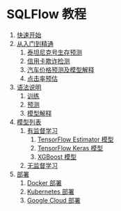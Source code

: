 # SQLFlow 教程

1. [快速开始](quickstart.cn.md)
1. [从入门到精通](tutorial.cn.md)
    1. [泰坦尼克号生存预测](titanic_survival_prediction.cn.md)
    1. [信用卡欺诈检测](credit_card_fraud.cn.md)
    1. [汽车价格预测及模型解释]()
    1. [点击率预估]()
1. [语法说明]()
    1. [训练]()
    1. [预测]()
    1. [模型解释]()
1. [模型列表](model_list.cn.md)
    1. [有监督学习]()
        1. [TensorFlow Estimator 模型]()
        1. [TensorFlow Keras 模型]()
        1. [XGBoost 模型]()
    1. [无监督学习]()
1. [部署]()
    1. [Docker 部署]()
    1. [Kubernetes 部署]()
    1. [Google Cloud 部署]()
